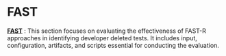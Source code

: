 # FAST

[**FAST**](/FAST/) : This section focuses on evaluating the effectiveness of FAST-R approaches in identifying developer deleted tests. It includes input, configuration, artifacts, and scripts essential for conducting the evaluation.
